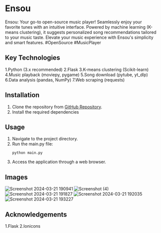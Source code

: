 # Ensou
Ensou: Your go-to open-source music player! Seamlessly enjoy your favorite tunes with an intuitive interface. Powered by machine learning (K-means clustering), it suggests personalized song recommendations tailored to your music taste. Elevate your music experience with Ensou's simplicity and smart features. #OpenSource #MusicPlayer


## Key Technologies
1.Python (3.x recommended)
2.Flask
3.K-means clustering (Scikit-learn)
4.Music playback (moviepy, pygame)
5.Song download (pytube, yt_dlp) 
6.Data analysis (pandas, NumPy)
7.Web scraping (requests)


## Installation
1. Clone the repository from [GitHub Repository](https://github.com/your_username/your_repository).
2. Install the required dependencies 

## Usage
1. Navigate to the project directory.
2. Run the main.py file:
    ```
    python main.py
    ```
3. Access the application through a web browser.

## Images
![Screenshot 2024-03-21 190941](https://github.com/rk032/Ensou/assets/105430589/e9729c10-06f9-4bb3-ae8a-307b99e3fd06)
![Screenshot (4)](https://github.com/rk032/Ensou/assets/105430589/aba57010-d04f-4b93-9edf-f6210d280363)
![Screenshot 2024-03-21 191827](https://github.com/rk032/Ensou/assets/105430589/57a8056a-9dc3-425e-bbd2-05b377e3d192)
![Screenshot 2024-03-21 192035](https://github.com/rk032/Ensou/assets/105430589/edc04470-b21d-4a95-bbb3-ebe5339e427d)
![Screenshot 2024-03-21 193227](https://github.com/rk032/Ensou/assets/105430589/9803bf3a-099d-4d44-a6c8-b62a2aee6525)

## Acknowledgements
1.Flask
2.Ionicons



